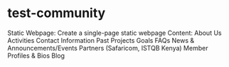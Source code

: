 # test-community
Static Webpage: 
Create a single-page static webpage Content:
        About Us
        Activities
        Contact Information
        Past Projects
        Goals
        FAQs
        News & Announcements/Events
        Partners (Safaricom, ISTQB Kenya)
        Member Profiles & Bios
        Blog